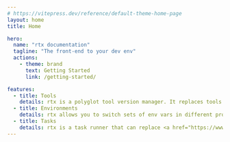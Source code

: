 ```yaml
---
# https://vitepress.dev/reference/default-theme-home-page
layout: home
title: Home

hero:
  name: "rtx documentation"
  tagline: "The front-end to your dev env"
  actions:
    - theme: brand
      text: Getting Started
      link: /getting-started/

features:
  - title: Tools
    details: rtx is a polyglot tool version manager. It replaces tools like <a href="https://asdf-vm.com">asdf</a>, nvm, pyenv, rbenv, etc.
  - title: Environments
    details: rtx allows you to switch sets of env vars in different project directories. It can replace <a href="https://github.com/direnv/direnv">direnv</a>.
  - title: Tasks
    details: rtx is a task runner that can replace <a href="https://www.gnu.org/software/make">make</a>, or <a href="https://docs.npmjs.com/cli/v10/using-npm/scripts">npm scripts</a>.
---
```

